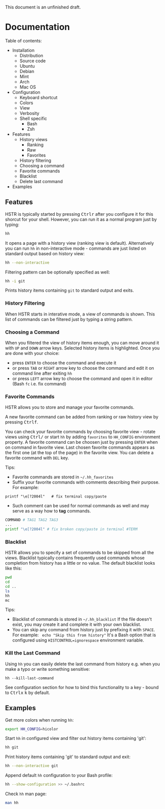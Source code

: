 This document is an unfinished draft.

# Documentation
Table of contents:

* Installation
  * Distribution
  * Source code
  * Ubuntu
  * Debian
  * Mint
  * Arch
  * Mac OS
* Configuration
  * Keyboard shortcut
  * Colors
  * View
  * Verbosity
  * Shell specific
    * Bash
    * Zsh
* Features
  * History views
    * Ranking
    * Raw
    * Favorites
  * History filtering
  * Choosing a command
  * Favorite commands
  * Blacklist
  * Delete last command
* Examples
  

## Features
HSTR is typically started by pressing <kbd>Ctrl</kbd><kbd>r</kbd> after
you configure it for this shorcut for your shell. However,
you can run it as a normal program just by typing:

```bash
hh
```

It opens a page with a history view (ranking view is default).
Alternatively you can run `hh` in non-interactive mode - 
commands are just listed on standard output based on history
view:

```bash
hh --non-interactive
```

Filtering pattern can be optionally specified as well:

```bash
hh -i git
```

Prints history items containing `git` to standard output and
exits.

### History Filtering
When HSTR starts in interative mode, a view of commands
is shown. This list of commands can be filtered just by typing
a string pattern.


### Choosing a Command
When you filtered the view of history items enough, you can
move around it with `UP` and `DOWN` arrow keys. Selected history
items is highlighted. Once you are done with your choice:

* press `ENTER` to choose the command and execute it
* or press `TAB` or `RIGHT` arrow key to choose the command and edit it on command line after exiting `hh`
* or press `LEFT` arrow key to choose the command and open it in editor (Bash `fc` i.e. fix command)


### Favorite Commands
HSTR allows you to store and manage your favorite 
commands. 

A new favorite command can be added from
ranking or raw history view by pressing <kbd>Ctrl</kbd><kbd>f</kbd>.

You can check your favorite commands by choosing 
favorite view - rotate views using <kbd>Ctrl</kbd><kbd>/</kbd> or start
`hh` by adding `favorites` to `HH_CONFIG` environment
property. A favorite command can be choosen just
by pressing `ENTER` when on command in favorite view.
Last chosen favorite commands appears as the first
one (at the top of the page) in the favorite view.
You can delete a favorite command with `DEL` key.

Tips:

* Favorite commands are stored in `~/.hh_favorites`
* Suffix your favorite commands with comments
  describing their purpose. For example:

```
printf "\e[?2004l"   # fix terminal copy/paste
```

* Such comment can be used for normal commands
  as well and may serve as a way how to **tag**
  commands.

```bash
COMMAND # TAG1 TAG2 TAG3
...
printf "\e[?2004l" # fix broken copy/paste in terminal #TERM
```
### Blacklist
HSTR allows you to specify a set of commands to be
skipped from all the views. Blacklist typically contains
frequently used commands whose completion from history 
has a little or no value. The default blacklist looks 
like this:

```bash
pwd
cd
cd ..
ls
hh
mc
```

Tips:

* Blacklist of commands is stored in `~/.hh_blacklist`
  If the file doesn't exist, you may create it and complete
  it with your own blacklist.
* You can skip any command from history just by
  prefixing it with `SPACE`. For example:
  ` echo "Skip this from history"` It's a Bash
  option that is configured using 
  `HISTCONTROL=ignorespace` environment variable.


### Kill the Last Command
Using `hh` you can easily delete the last command from history
e.g. when you make a typo or write something sensitive:

```
hh --kill-last-command
```

See configuration section for how to bind this functionality to
a key - bound to <kbd>Ctrl</kbd><kbd>x</kbd> <kbd>k</kbd> by default.


## Examples
Get more colors when running `hh`:

```bash
export HH_CONFIG=hicolor
```

Start `hh` in configured view and filter out history items 
containing 'git':

```bash
hh git
```

Print history items containing 'git' to standard output and exit:

```bash
hh --non-interactive git
```

Append  default `hh` configuration to your Bash profile:

```bash
hh --show-configuration >> ~/.bashrc
```

Check `hh` man page:

```bash
man hh
```

